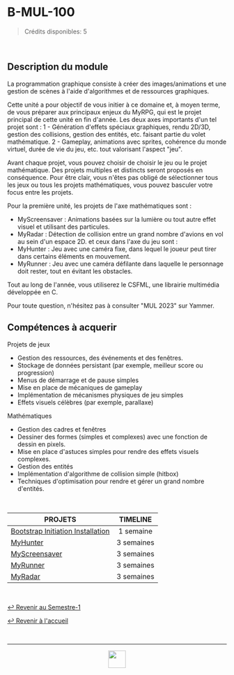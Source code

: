 # B-MUL-100

> Crédits disponibles: 5

<br>

## Description du module

La programmation graphique consiste à créer des images/animations et une gestion de scènes à l'aide d'algorithmes et de ressources graphiques.

Cette unité a pour objectif de vous initier à ce domaine et, à moyen terme, de vous préparer aux principaux enjeux du MyRPG, qui est le projet principal de cette unité en fin d'année.
Les deux axes importants d'un tel projet sont :
1 - Génération d'effets spéciaux graphiques, rendu 2D/3D, gestion des collisions, gestion des entités, etc. faisant partie du volet mathématique.
2 - Gameplay, animations avec sprites, cohérence du monde virtuel, durée de vie du jeu, etc. tout valorisant l'aspect "jeu".

Avant chaque projet, vous pouvez choisir de choisir le jeu ou le projet mathématique. Des projets multiples et distincts seront proposés en conséquence.
Pour être clair, vous n'êtes pas obligé de sélectionner tous les jeux ou tous les projets mathématiques, vous pouvez basculer votre focus entre les projets.

Pour la première unité, les projets de l'axe mathématiques sont :

- MyScreensaver : Animations basées sur la lumière ou tout autre effet visuel et utilisant des particules.
- MyRadar : Détection de collision entre un grand nombre d'avions en vol au sein d'un espace 2D.
  et ceux dans l'axe du jeu sont :
- MyHunter : Jeu avec une caméra fixe, dans lequel le joueur peut tirer dans certains éléments en mouvement.
- MyRunner : Jeu avec une caméra défilante dans laquelle le personnage doit rester, tout en évitant les obstacles.

Tout au long de l'année, vous utiliserez le CSFML, une librairie multimédia développée en C.

Pour toute question, n'hésitez pas à consulter "MUL 2023" sur Yammer.

## Compétences à acquerir

Projets de jeux

- Gestion des ressources, des événements et des fenêtres.
- Stockage de données persistant (par exemple, meilleur score ou progression)
- Menus de démarrage et de pause simples
- Mise en place de mécaniques de gameplay
- Implémentation de mécanismes physiques de jeu simples
- Effets visuels célèbres (par exemple, parallaxe)

Mathématiques

- Gestion des cadres et fenêtres
- Dessiner des formes (simples et complexes) avec une fonction de dessin en pixels.
- Mise en place d'astuces simples pour rendre des effets visuels complexes.
- Gestion des entités
- Implémentation d'algorithme de collision simple (hitbox)
- Techniques d'optimisation pour rendre et gérer un grand nombre d'entités.

<br>

<table align="center">
    <thead>
        <tr>
            <th>PROJETS</th>
            <th>TIMELINE</th>
        </tr>
    </thead>
    <tbody>
        <tr>
            <td><a href="https://github.com/Studio-17/Epitech-Subjects/tree/main/Semester-1/B-MUL-100/Bootstrap%20-%20Initiation--%20Installation">Bootstrap Initiation Installation</a></td>
            <td align="center">1 semaine</td>
        </tr>
        <tr>
            <td><a href="https://github.com/Studio-17/Epitech-Subjects/tree/main/Semester-1/B-MUL-100/MyHunter">MyHunter</a></td>
            <td align="center">3 semaines</td>
        </tr>
        <tr>
            <td><a href="https://github.com/Studio-17/Epitech-Subjects/tree/main/Semester-1/B-MUL-100/MyScreensaver">MyScreensaver</a></td>
            <td align="center">3 semaines</td>
        </tr>
        <tr>
            <td><a href="https://github.com/Studio-17/Epitech-Subjects/tree/main/Semester-1/B-MUL-100/MyRunner">MyRunner</a></td>
            <td align="center">3 semaines</td>
        </tr>
        <tr>
            <td><a href="https://github.com/Studio-17/Epitech-Subjects/tree/main/Semester-1/B-MUL-100/MyRadar">MyRadar</a></td>
            <td align="center">3 semaines</td>
        </tr>
    </tbody>
</table>

<br>

[↩️ Revenir au Semestre-1](https://github.com/Studio-17/Epitech-Subjects/tree/main/Semester-1)

[↩️ Revenir à l'accueil](https://github.com/Studio-17/Epitech-Subjects)

<br>

---

<div align="center">

<a href="https://github.com/Studio-17" target="_blank"><img src="https://github.com/Kaiwinta/Epitech-Subjects/blob/feat/Pge2028-first-year/assets/voc17.gif" width="40"></a>

</div>
